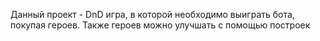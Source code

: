 Данный проект - DnD игра, в которой необходимо выиграть бота, покупая героев. Также героев можно улучшать с помощью построек
